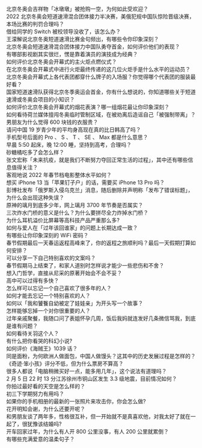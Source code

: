 北京冬奥会吉祥物「冰墩墩」被抢购一空，为何如此受欢迎？  
2022 北京冬奥会短道速滑混合团体接力半决赛，美俄犯规中国队惊险晋级决赛，本场比赛的判罚合理吗？  
借给同学的 Switch 被校领导没收了，该怎么办？  
王濛解说北京冬奥短道速滑比赛金句频出，有哪些令你印象深刻？  
北京冬奥会短道速滑混合团体接力中国队勇夺首金，如何评价他们的表现？  
有哪部影视剧其实很烂，愣是靠着演员的演技成为经典？  
如何评价北京冬奥会开幕式的主火炬点燃仪式？  
在北京冬奥会开幕式中进行火炬最终传递的这几位火炬手是什么水平的运动员？  
北京冬奥会开幕式上各代表团都穿什么牌子的入场服？你觉得哪个代表团的服装最好看？  
国家短道速滑队获得北京冬季奥运会首金，你有什么想说的，你知道哪些关于短道速滑或冬奥会项目的小知识？  
如何评价北京冬奥会开幕式的烟花表演？哪一组烟花最让你印象深刻？  
如何看待荷兰媒体擅闯冬奥临时管制区域，在被劝离后造谣自己「被强制带离」？  
男朋友为什么觉得 600 块钱的衣服贵？  
请问中国 19 岁青少年的平均身高现在真的比日韩高了吗？  
手机型号后面的 Pro 、 S 、 T 、 SE 、 Max 都是什么意思？  
早晨 5:50 起床，晚 12:00 睡，坚持到高考，合理吗？  
砂糖橘吃多了会怎么样？  
张文宏称「未来抗疫，就是我们不断努力夺回正常生活的过程」，其中还有哪些信息值得关注？  
客观地说 2022 年春节档电影整体水平如何？  
想买 iPhone 13 当「苹果钉子户」的话，需要买 iPhone 13 Pro 吗？  
彭博社发布「俄罗斯入侵乌克兰」消息，随后删除并声明称「发布了错误标题」，为什么会出现这种失误？  
原神的璃月到底多少年，网上璃月 3700 年节奏是否属实？  
三次炸水门桥的意义是什么？为什么要拼尽全力炸掉水门桥？  
为什么耳机溢价比屏幕等高科技产品严重那么多?  
如何与爱人在「过年该回谁家」的问题上长期达成一致？  
有哪些让你印象深刻的 WiFi 密码？  
春节假期最后一天春运返程高峰来了，你的返程之旅顺利吗？最后一天假期打算如何安排？  
可以分享一下自己特别喜欢的文案吗？  
春节假期马上结束了，和家人道别时怎样说才能少一些悲伤和不舍？  
想入门哲学，直接从尼采的原著开始会不会不妥？  
高中可以过得有多快？  
怎么样可以忘记一个自己喜欢了很多年的人？  
如何才能去忘记一个特别喜欢的人？  
如何以「我和饕餮自幼被定了娃娃亲」为开头写一个故事？  
怎样能够忘掉一个对你很重要的人？  
过年亲戚聚餐，我随口问了表姐怀孕几周，饭后我妈就连发好几条微信骂我，到底是谁有问题？  
如何看待关羽这个人？  
有什么把你看哭的科幻小说?  
如何评价《海贼王》1039 话？  
同是面粉，为何欧洲人做面包，中国人做馒头？这其中的历史发展过程是怎样的？  
《奇迹·笨小孩》评分不低，但为什么票房不算高？  
很多人都说「电脑稍微买好一点，能多用几年」，这个说法有道理吗？  
2 月 5 日 22 时 13 分江苏徐州市铜山区发生 3.3 级地震，目前情况如何？  
你拍过最好看的天空是怎么样的？  
初三下学期努力有用吗？  
如果你的手机相册的最新的一张照片来攻击你，你会怎么做?  
花开明知会谢，为什么还要开呢？  
和男朋友谈了两年多，性格很互补，但一开始就不是真喜欢他，对我太好了就在一起了，很犹豫该结婚吗?  
开车回家过年，为什么有人开 800 公里没事，有人 200 公里就累倒？  
有哪些充满爱意的温柔句子？  
